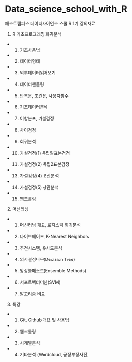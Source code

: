 # Data_science_school_with_R
패스트캠퍼스 데이터사이언스 스쿨 R 1기 강의자료
1) R 기초프로그래밍 회귀분석
  - 01. 기초사용법
  - 02. 데이터형태
  - 03. 외부데이터읽어오기
  - 04. 데이터핸들링
  - 05. 반복문, 조건문, 사용자함수
  - 06. 기초데이터분석
  - 07. 이항분포, 가설검정
  - 08. 차이검정
  - 09. 회귀분석
  - 10. 가설검정(1) 독립일표본검정
  - 11. 가설검정(2) 독립2표본검정
  - 13. 가설검정(4) 분산분석
  - 14. 가설검정(5) 상관분석
  - 15. 웹크롤링
  
2) 머신러닝
  - 01. 머신러닝 개요, 로지스틱 회귀분석
  - 02. 나이브베이즈, K-Nearest Neighbors
  - 03. 추천시스템, 유사도분석
  - 04. 의사결정나무(Decision Tree)
  - 05. 앙상블메소드(Ensemble Methods)
  - 06. 서포트벡터머신(SVM)
  - 07. 알고리즘 비교
  
3) 특강
  - 01. Git, Github 개요 및 사용법
  - 02. 웹크롤링
  - 03. 시계열분석
  - 04. 기타분석 (Wordcloud, 긍정부정사전)
